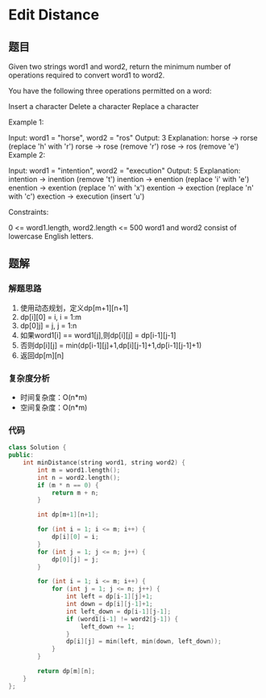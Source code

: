# Edit Distance
## 题目
Given two strings word1 and word2, return the minimum number of operations required to convert word1 to word2.

You have the following three operations permitted on a word:

Insert a character
Delete a character
Replace a character
 

Example 1:

Input: word1 = "horse", word2 = "ros"
Output: 3
Explanation: 
horse -> rorse (replace 'h' with 'r')
rorse -> rose (remove 'r')
rose -> ros (remove 'e')
Example 2:

Input: word1 = "intention", word2 = "execution"
Output: 5
Explanation: 
intention -> inention (remove 't')
inention -> enention (replace 'i' with 'e')
enention -> exention (replace 'n' with 'x')
exention -> exection (replace 'n' with 'c')
exection -> execution (insert 'u')
 

Constraints:

0 <= word1.length, word2.length <= 500
word1 and word2 consist of lowercase English letters.

## 题解
### 解题思路
1. 使用动态规划，定义dp[m+1][n+1]
2. dp[i][0] = i, i = 1:m
3. dp[0]j] = j, j = 1:n
4. 如果word1[i] == word1[j],则dp[i][j] = dp[i-1][j-1]
5. 否则dp[i][j] = min(dp[i-1][j]+1,dp[i][j-1]+1,dp[i-1][j-1]+1)
6. 返回dp[m][n]
### 复杂度分析
+ 时间复杂度：O(n*m)
+ 空间复杂度：O(n*m)
### 代码

```cpp
class Solution {
public:
    int minDistance(string word1, string word2) {
        int m = word1.length();
        int n = word2.length();
        if (m * n == 0) {
            return m + n;
        }

        int dp[m+1][n+1];

        for (int i = 1; i <= m; i++) {
            dp[i][0] = i;
        }
        for (int j = 1; j <= n; j++) {
            dp[0][j] = j;
        }

        for (int i = 1; i <= m; i++) {
            for (int j = 1; j <= n; j++) {
                int left = dp[i-1][j]+1;
                int down = dp[i][j-1]+1;
                int left_down = dp[i-1][j-1];
                if (word1[i-1] != word2[j-1]) {
                    left_down += 1;
                }
                dp[i][j] = min(left, min(down, left_down));
            }
        }

        return dp[m][n];
    }
};